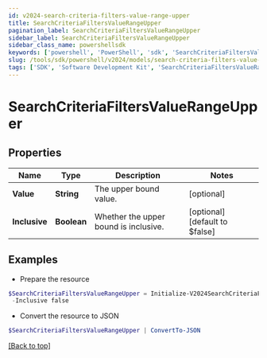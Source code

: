 ```yaml
---
id: v2024-search-criteria-filters-value-range-upper
title: SearchCriteriaFiltersValueRangeUpper
pagination_label: SearchCriteriaFiltersValueRangeUpper
sidebar_label: SearchCriteriaFiltersValueRangeUpper
sidebar_class_name: powershellsdk
keywords: ['powershell', 'PowerShell', 'sdk', 'SearchCriteriaFiltersValueRangeUpper', 'V2024SearchCriteriaFiltersValueRangeUpper'] 
slug: /tools/sdk/powershell/v2024/models/search-criteria-filters-value-range-upper
tags: ['SDK', 'Software Development Kit', 'SearchCriteriaFiltersValueRangeUpper', 'V2024SearchCriteriaFiltersValueRangeUpper']
---
```



# SearchCriteriaFiltersValueRangeUpper

## Properties

Name | Type | Description | Notes
------------ | ------------- | ------------- | -------------
**Value** | **String** | The upper bound value. | [optional] 
**Inclusive** | **Boolean** | Whether the upper bound is inclusive. | [optional] [default to $false]

## Examples

- Prepare the resource
```powershell
$SearchCriteriaFiltersValueRangeUpper = Initialize-V2024SearchCriteriaFiltersValueRangeUpper  -Value 20 `
 -Inclusive false
```

- Convert the resource to JSON
```powershell
$SearchCriteriaFiltersValueRangeUpper | ConvertTo-JSON
```


[[Back to top]](#) 

